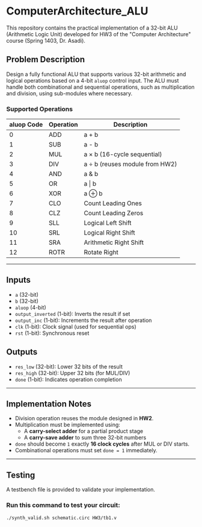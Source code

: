 # ComputerArchitecture_ALU

This repository contains the practical implementation of a 32-bit ALU (Arithmetic Logic Unit) developed for HW3 of the "Computer Architecture" course (Spring 1403, Dr. Asadi).

## Problem Description

Design a fully functional ALU that supports various 32-bit arithmetic and logical operations based on a 4-bit `aluop` control input. The ALU must handle both combinational and sequential operations, such as multiplication and division, using sub-modules where necessary.

### Supported Operations

| aluop Code | Operation | Description                      |
|------------|-----------|----------------------------------|
| 0          | ADD       | a + b                            |
| 1          | SUB       | a - b                            |
| 2          | MUL       | a × b (16-cycle sequential)      |
| 3          | DIV       | a ÷ b (reuses module from HW2)   |
| 4          | AND       | a & b                            |
| 5          | OR        | a \| b                           |
| 6          | XOR       | a ⊕ b                            |
| 7          | CLO       | Count Leading Ones               |
| 8          | CLZ       | Count Leading Zeros              |
| 9          | SLL       | Logical Left Shift               |
| 10         | SRL       | Logical Right Shift              |
| 11         | SRA       | Arithmetic Right Shift           |
| 12         | ROTR      | Rotate Right                     |

---

## Inputs

- `a` (32-bit)
- `b` (32-bit)
- `aluop` (4-bit)
- `output_inverted` (1-bit): Inverts the result if set
- `output_inc` (1-bit): Increments the result after operation
- `clk` (1-bit): Clock signal (used for sequential ops)
- `rst` (1-bit): Synchronous reset

## Outputs

- `res_low` (32-bit): Lower 32 bits of the result
- `res_high` (32-bit): Upper 32 bits (for MUL/DIV)
- `done` (1-bit): Indicates operation completion

---

## Implementation Notes

- Division operation reuses the module designed in **HW2**.
- Multiplication must be implemented using:
  - A **carry-select adder** for a partial product stage
  - A **carry-save adder** to sum three 32-bit numbers
- `done` should become `1` exactly **16 clock cycles** after MUL or DIV starts.
- Combinational operations must set `done = 1` immediately.

---

## Testing

A testbench file is provided to validate your implementation.

### Run this command to test your circuit:

```bash
./synth_valid.sh schematic.circ HW3/tb1.v
